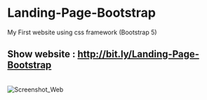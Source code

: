 # Landing-Page-Bootstrap
My First website using css framework (Bootstrap 5)

## Show website : http://bit.ly/Landing-Page-Bootstrap

<br />

<img align='center' alt="Screenshot_Web" src="https://github.com/mas-diq/Landing-Page-Bootstrap/blob/main/Image/Screenshot_Web.jpg">
